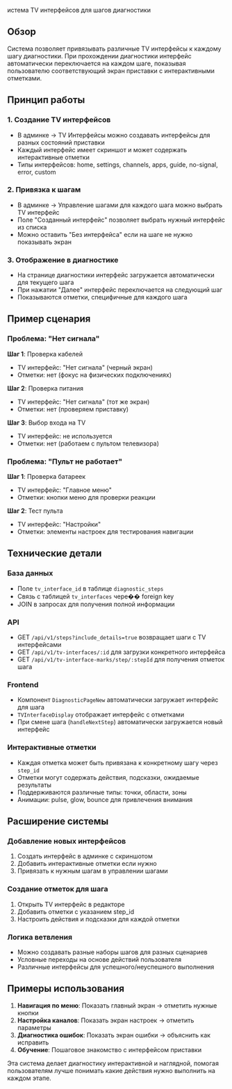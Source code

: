 истема TV интерфейсов для шагов диагностики

## Обзор

Система позволяет привязывать различные TV интерфейсы к каждому шагу диагностики. При прохождении диагностики интерфейс автоматически переключается на каждом шаге, показывая пользователю соответствующий экран приставки с интерактивными отметками.

## Принцип работы

### 1. Создание TV интерфейсов
- В админке → TV Интерфейсы можно создавать интерфейсы для разных состояний приставки
- Каждый интерфейс имеет скриншот и может содержать интерактивные отметки
- Типы интерфейсов: home, settings, channels, apps, guide, no-signal, error, custom

### 2. Привязка к шагам
- В админке → Управление шагами для каждого шага можно выбрать TV интерфейс
- Поле "Созданный интерфейс" позволяет выбрать нужный интерфейс из списка
- Можно оставить "Без интерфейса" если на шаге не нужно показывать экран

### 3. Отображение в диагностике
- На странице диагностики интерфейс загружается автоматически для текущего шага
- При нажатии "Далее" интерфейс переключается на следующий шаг
- Показываются отметки, специфичные для каждого шага

## Пример сценария

### Проблема: "Нет сигнала"

**Шаг 1**: Проверка кабелей
- TV интерфейс: "Нет сигнала" (черный экран)
- Отметки: нет (фокус на физических подключениях)

**Шаг 2**: Проверка питания  
- TV интерфейс: "Нет сигнала" (тот же экран)
- Отметки: нет (проверяем приставку)

**Шаг 3**: Выбор входа на TV
- TV интерфейс: не используется
- Отметки: нет (работаем с пультом телевизора)

### Проблема: "Пульт не работает"

**Шаг 1**: Проверка батареек
- TV интерфейс: "Главное меню" 
- Отметки: кнопки меню для проверки реакции

**Шаг 2**: Тест пульта
- TV интерфейс: "Настройки"
- Отметки: элементы настроек для тестирования навигации

## Технические детали

### База данных
- Поле `tv_interface_id` в таблице `diagnostic_steps`
- Связь с таблицей `tv_interfaces` чере�� foreign key
- JOIN в запросах для получения полной информации

### API
- GET `/api/v1/steps?include_details=true` возвращает шаги с TV интерфейсами
- GET `/api/v1/tv-interfaces/:id` для загрузки конкретного интерфейса
- GET `/api/v1/tv-interface-marks/step/:stepId` для получения отметок шага

### Frontend
- Компонент `DiagnosticPageNew` автоматически загружает интерфейс для шага
- `TVInterfaceDisplay` отображает интерфейс с отметками
- При смене шага (`handleNextStep`) автоматически загружается новый интерфейс

### Интерактивные отметки
- Каждая отметка может быть привязана к конкретному шагу через `step_id`
- Отметки могут содержать действия, подсказки, ожидаемые результаты
- Поддерживаются различные типы: точки, области, зоны
- Анимации: pulse, glow, bounce для привлечения внимания

## Расширение системы

### Добавление новых интерфейсов
1. Создать интерфейс в админке с скриншотом
2. Добавить интерактивные отметки если нужно
3. Привязать к нужным шагам в управлении шагами

### Создание отметок для шага
1. Открыть TV интерфейс в редакторе
2. Добавить отметки с указанием step_id
3. Настроить действия и подсказки для каждой отметки

### Логика ветвления
- Можно создавать разные наборы шагов для разных сценариев
- Условные переходы на основе действий пользователя
- Различные интерфейсы для успешного/неуспешного выполнения

## Примеры использования

1. **Навигация по меню**: Показать главный экран → отметить нужные кнопки
2. **Настройка каналов**: Показать экран настроек → отметить параметры
3. **Диагностика ошибок**: Показать экран ошибки → объяснить как исправить
4. **Обучение**: Пошаговое знакомство с интерфейсом приставки

Эта система делает диагностику интерактивной и наглядной, помогая пользователям лучше понимать какие действия нужно выполнить на каждом этапе.
